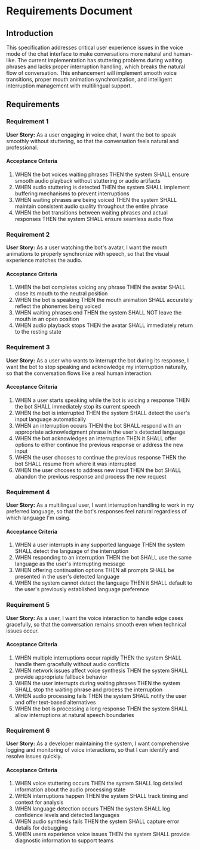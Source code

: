 # Requirements Document

## Introduction

This specification addresses critical user experience issues in the voice mode of the chat interface to make conversations more natural and human-like. The current implementation has stuttering problems during waiting phrases and lacks proper interruption handling, which breaks the natural flow of conversation. This enhancement will implement smooth voice transitions, proper mouth animation synchronization, and intelligent interruption management with multilingual support.

## Requirements

### Requirement 1

**User Story:** As a user engaging in voice chat, I want the bot to speak smoothly without stuttering, so that the conversation feels natural and professional.

#### Acceptance Criteria

1. WHEN the bot voices waiting phrases THEN the system SHALL ensure smooth audio playback without stuttering or audio artifacts
2. WHEN audio stuttering is detected THEN the system SHALL implement buffering mechanisms to prevent interruptions
3. WHEN waiting phrases are being voiced THEN the system SHALL maintain consistent audio quality throughout the entire phrase
4. WHEN the bot transitions between waiting phrases and actual responses THEN the system SHALL ensure seamless audio flow

### Requirement 2

**User Story:** As a user watching the bot's avatar, I want the mouth animations to properly synchronize with speech, so that the visual experience matches the audio.

#### Acceptance Criteria

1. WHEN the bot completes voicing any phrase THEN the avatar SHALL close its mouth to the neutral position
2. WHEN the bot is speaking THEN the mouth animation SHALL accurately reflect the phonemes being voiced
3. WHEN waiting phrases end THEN the system SHALL NOT leave the mouth in an open position
4. WHEN audio playback stops THEN the avatar SHALL immediately return to the resting state

### Requirement 3

**User Story:** As a user who wants to interrupt the bot during its response, I want the bot to stop speaking and acknowledge my interruption naturally, so that the conversation flows like a real human interaction.

#### Acceptance Criteria

1. WHEN a user starts speaking while the bot is voicing a response THEN the bot SHALL immediately stop its current speech
2. WHEN the bot is interrupted THEN the system SHALL detect the user's input language automatically
3. WHEN an interruption occurs THEN the bot SHALL respond with an appropriate acknowledgment phrase in the user's detected language
4. WHEN the bot acknowledges an interruption THEN it SHALL offer options to either continue the previous response or address the new input
5. WHEN the user chooses to continue the previous response THEN the bot SHALL resume from where it was interrupted
6. WHEN the user chooses to address new input THEN the bot SHALL abandon the previous response and process the new request

### Requirement 4

**User Story:** As a multilingual user, I want interruption handling to work in my preferred language, so that the bot's responses feel natural regardless of which language I'm using.

#### Acceptance Criteria

1. WHEN a user interrupts in any supported language THEN the system SHALL detect the language of the interruption
2. WHEN responding to an interruption THEN the bot SHALL use the same language as the user's interrupting message
3. WHEN offering continuation options THEN all prompts SHALL be presented in the user's detected language
4. WHEN the system cannot detect the language THEN it SHALL default to the user's previously established language preference

### Requirement 5

**User Story:** As a user, I want the voice interaction to handle edge cases gracefully, so that the conversation remains smooth even when technical issues occur.

#### Acceptance Criteria

1. WHEN multiple interruptions occur rapidly THEN the system SHALL handle them gracefully without audio conflicts
2. WHEN network issues affect voice synthesis THEN the system SHALL provide appropriate fallback behavior
3. WHEN the user interrupts during waiting phrases THEN the system SHALL stop the waiting phrase and process the interruption
4. WHEN audio processing fails THEN the system SHALL notify the user and offer text-based alternatives
5. WHEN the bot is processing a long response THEN the system SHALL allow interruptions at natural speech boundaries

### Requirement 6

**User Story:** As a developer maintaining the system, I want comprehensive logging and monitoring of voice interactions, so that I can identify and resolve issues quickly.

#### Acceptance Criteria

1. WHEN voice stuttering occurs THEN the system SHALL log detailed information about the audio processing state
2. WHEN interruptions happen THEN the system SHALL track timing and context for analysis
3. WHEN language detection occurs THEN the system SHALL log confidence levels and detected languages
4. WHEN audio synthesis fails THEN the system SHALL capture error details for debugging
5. WHEN users experience voice issues THEN the system SHALL provide diagnostic information to support teams
